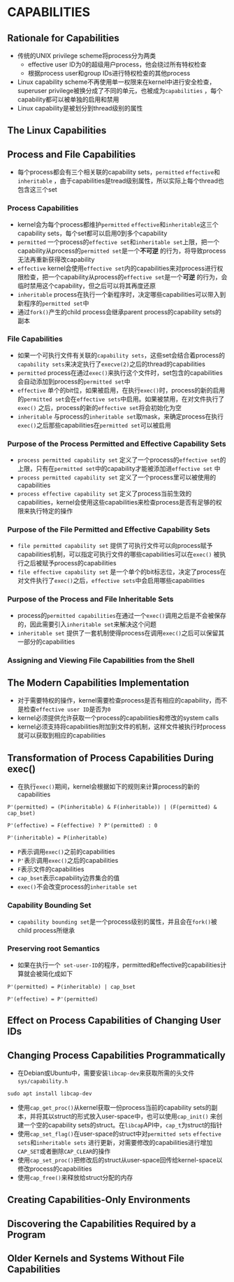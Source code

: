 # CAPABILITIES

## Rationale for Capabilities

- 传统的UNIX privilege scheme将process分为两类
	- effective user ID为0的超级用户process，他会绕过所有特权检查
	- 根据process user和group IDs进行特权检查的其他process
- Linux capability scheme不再使用单一权限来在kernel中进行安全检查，superuser privilege被换分成了不同的单元，也被成为`capabilities`
  ，每个capability都可以被单独的启用和禁用
- Linux capability是被划分到thread级别的属性

## The Linux Capabilities

## Process and File Capabilities

- 每个process都会有三个相关联的capability sets，`permitted` `effective`和`inheritable`
  ，由于capabilities是tread级别属性，所以实际上每个thread也包含这三个set

### Process Capabilities

- kernel会为每个process都维护`permitted` `effective`和`inheritable`这三个capability sets，每个set都可以启用0到多个capability
- `permitted` 一个process的`effective set`和`inheritable set`上限，把一个capability从process的`permitted set`是一个**不可逆**
  的行为，将导致process无法再重新获得改capability
- `effective` kernel会使用`effective set`内的capabilities来对process进行权限检查，把一个capability从process的`effective set`是一个**可逆**
  的行为，会临时禁用这个capability，但之后可以将其再度还原
- `inheritable` process在执行一个新程序时，决定哪些capabilities可以带入到新程序的`permitted set`中
- 通过`fork()`产生的child process会继承parent process的capability sets的副本

### File Capabilities

- 如果一个可执行文件有关联的`capability sets`，这些set会结合着process的`capability sets`来决定执行了`execve(2)`之后的thread的capabilities
- `permitted` process在通过`exec()`来执行这个文件时，set包含的capabilities会自动添加到process的`permitted set`中
- `effective` 单个的bit位，如果被启用，在执行`exec()`时，process的新的启用的`permitted set`会在`effective sets`中启用。如果被禁用，在对文件执行了`exec()`
  之后，process的新的`effective set`将会初始化为空
- `inheritable` 与process的`inheritable set`取mask，来确定process在执行`exec()`之后那些capabilities在`permitted set`可以被启用

### Purpose of the Process Permitted and Effective Capability Sets

- `process permitted capability set` 定义了一个process的`effective set`的上限，只有在`permitted set`中的capability才能被添加进`effective set`
  中
- `process permitted capability set` 定义了一个process里可以被使用的capabilities
- `process effective capability set` 定义了process当前生效的capabilities，kernel会使用这些capabilities来检查process是否有足够的权限来执行特定的操作

### Purpose of the File Permitted and Effective Capability Sets

- `file permitted capability set` 提供了可执行文件可以向process赋予capabilities机制，可以指定可执行文件的哪些capabilities可以在`exec()`
  被执行之后被赋予process的capabilities
- `file effective capability set` 是一个单个的bit标志位，决定了process在对文件执行了`exec()`之后，`effective sets`中会启用哪些capabilities

### Purpose of the Process and File Inheritable Sets

- process的`permitted capabilities`在通过一个`exec()`调用之后是不会被保存的，因此需要引入`inheritable set`来解决这个问题
- `inheritable set` 提供了一套机制使得process在调用`exec()`之后可以保留其一部分的capabilities

### Assigning and Viewing File Capabilities from the Shell

## The Modern Capabilities Implementation

- 对于需要特权的操作，kernel需要检查process是否有相应的capability，而不是检查`effective user ID`是否为`0`
- kernel必须提供允许获取一个process的capabilities和修改的system calls
- kernel必须支持将capabilities附加到文件的机制，这样文件被执行时process就可以获取到相应的capabilities

## Transformation of Process Capabilities During exec()

- 在执行`exec()`期间，kernel会根据如下的规则来计算process的新的capabilities

```
P'(permitted) = (P(inheritable) & F(inheritable)) | (F(permitted) & cap_bset)

P'(effective) = F(effective) ? P'(permitted) : 0

P'(inheritable) = P(inheritable)
```

- `P`表示调用`exec()`之前的capabilities
- `P'`表示调用`exec()`之后的capabilities
- `F`表示文件的capabilities
- `cap_bset`表示capability边界集合的值
- `exec()`不会改变process的`inheritable set`

### Capability Bounding Set

- `capability bounding set`是一个process级别的属性，并且会在`fork()`被child process所继承

### Preserving root Semantics

- 如果在执行一个` set-user-ID`的程序，permitted和effective的capabilities计算就会被简化成如下

```
P'(permitted) = P(inheritable) | cap_bset

P'(effective) = P'(permitted)
```

## Effect on Process Capabilities of Changing User IDs

## Changing Process Capabilities Programmatically

- 在Debian或Ubuntu中，需要安装`libcap-dev`来获取所需的头文件`sys/capability.h`

```shell
sudo apt install libcap-dev
```

- 使用`cap_get_proc()`从kernel获取一份process当前的capability sets的副本，并将其以struct的形式放入user-space中，也可以使用`cap_init()`
  来创建一个空的capability sets的struct。在`libcap`API中，`cap_t`为struct的指针
- 使用`cap_set_flag()`在user-space的struct中对`permitted sets` `effective sets`和`inheritable sets`
  进行更新，对需要修改的capabilities进行增加`CAP_SET`或者删除`CAP_CLEAR`的操作
- 使用`cap_set_proc()`把修改后的struct从user-space回传给kernel-space以修改process的capabilities
- 使用`cap_free()`来释放给struct分配的内存

## Creating Capabilities-Only Environments

## Discovering the Capabilities Required by a Program

## Older Kernels and Systems Without File Capabilities
